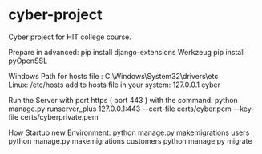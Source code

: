 # cyber-project
Cyber project for HIT college course.


Prepare in advanced:
    pip install django-extensions Werkzeug
    pip install pyOpenSSL


Windows Path for hosts file : C:\Windows\System32\drivers\etc\
Linux: /etc/hosts
add to hosts file in your system:
    127.0.0.1 cyber


Run the Server with port https ( port 443 ) with the command:
    python manage.py runserver_plus 127.0.0.1:443 --cert-file certs/cyber.pem --key-file certs/cyberprivate.pem

How Startup new Environment:
    python manage.py makemigrations users
    python manage.py makemigrations customers
    python manage.py migrate